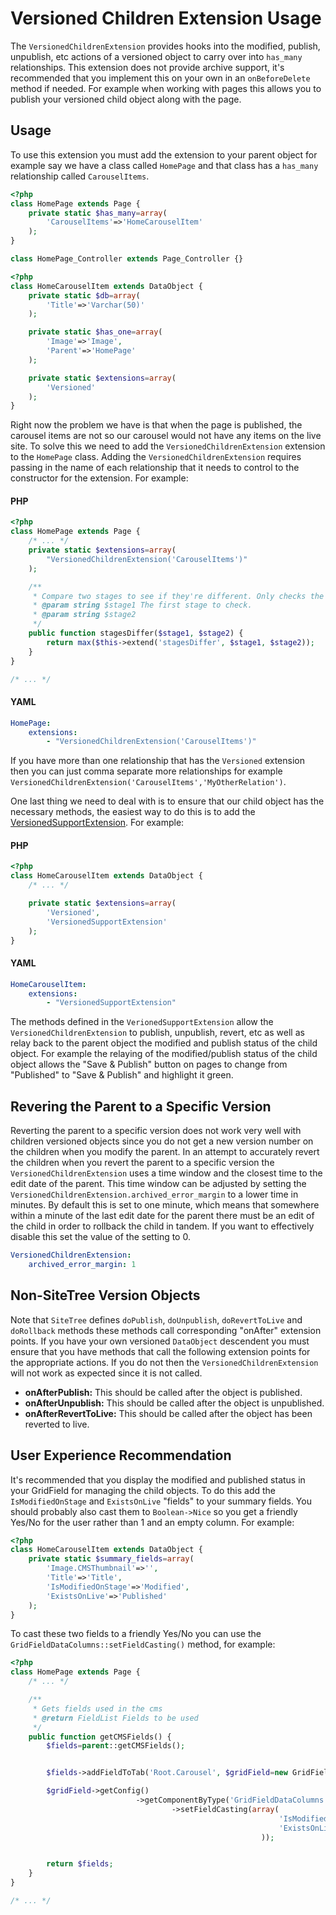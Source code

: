 Versioned Children Extension Usage
=================
The ``VersionedChildrenExtension`` provides hooks into the modified, publish, unpublish, etc actions of a versioned object to carry over into ``has_many`` relationships. This extension does not provide archive support, it's recommended that you implement this on your own in an ``onBeforeDelete`` method if needed. For example when working with pages this allows you to publish your versioned child object along with the page.

## Usage
To use this extension you must add the extension to your parent object for example say we have a class called ``HomePage`` and that class has a ``has_many`` relationship called ``CarouselItems``.

```php
<?php
class HomePage extends Page {
    private static $has_many=array(
        'CarouselItems'=>'HomeCarouselItem'
    );
}

class HomePage_Controller extends Page_Controller {}
```

```php
<?php
class HomeCarouselItem extends DataObject {
    private static $db=array(
        'Title'=>'Varchar(50)'
    );

    private static $has_one=array(
        'Image'=>'Image',
        'Parent'=>'HomePage'
    );

    private static $extensions=array(
        'Versioned'
    );
}
```

Right now the problem we have is that when the page is published, the carousel items are not so our carousel would not have any items on the live site. To solve this we need to add the ``VersionedChildrenExtension`` extension to the ``HomePage`` class. Adding the ``VersionedChildrenExtension`` requires passing in the name of each relationship that it needs to control to the constructor for the extension. For example:

#### PHP
```php
<?php
class HomePage extends Page {
    /* ... */
    private static $extensions=array(
        "VersionedChildrenExtension('CarouselItems')"
    );

    /**
     * Compare two stages to see if they're different. Only checks the version numbers, not the actual content.
     * @param string $stage1 The first stage to check.
     * @param string $stage2
     */
    public function stagesDiffer($stage1, $stage2) {
        return max($this->extend('stagesDiffer', $stage1, $stage2));
    }
}

/* ... */
```

#### YAML
```yml
HomePage:
    extensions:
        - "VersionedChildrenExtension('CarouselItems')"
```

If you have more than one relationship that has the ``Versioned`` extension then you can just comma separate more relationships for example ``VersionedChildrenExtension('CarouselItems','MyOtherRelation')``.

One last thing we need to deal with is to ensure that our child object has the necessary methods, the easiest way to do this is to add the [VersionedSupportExtension](versioned-support-usage.md). For example:

#### PHP
```php
<?php
class HomeCarouselItem extends DataObject {
    /* ... */

    private static $extensions=array(
        'Versioned',
        'VersionedSupportExtension'
    );
}
```

#### YAML
```yml
HomeCarouselItem:
    extensions:
        - "VersionedSupportExtension"
```

The methods defined in the ``VerionedSupportExtension`` allow the ``VersionedChildrenExtension`` to publish, unpublish, revert, etc as well as relay back to the parent object the modified and publish status of the child object. For example the relaying of the modified/publish status of the child object allows the "Save & Publish" button on pages to change from "Published" to "Save & Publish" and highlight it green.


## Revering the Parent to a Specific Version
Reverting the parent to a specific version does not work very well with children versioned objects since you do not get a new version number on the children when you modify the parent. In an attempt to accurately revert the children when you revert the parent to a specific version the ``VersionedChildrenExtension`` uses a time window and the closest time to the edit date of the parent. This time window can be adjusted by setting the ``VersionedChildrenExtension.archived_error_margin`` to a lower time in minutes. By default this is set to one minute, which means that somewhere within a minute of the last edit date for the parent there must be an edit of the child in order to rollback the child in tandem. If you want to effectively disable this set the value of the setting to 0.

```yml
VersionedChildrenExtension:
    archived_error_margin: 1
```


## Non-SiteTree Version Objects
Note that ``SiteTree`` defines ``doPublish``, ``doUnpublish``, ``doRevertToLive`` and ``doRollback`` methods these methods call corresponding "onAfter" extension points. If you have your own versioned ``DataObject`` descendent you must ensure that you have methods that call the following extension points for the appropriate actions. If you do not then the ``VersionedChildrenExtension`` will not work as expected since it is not called.

* __onAfterPublish:__ This should be called after the object is published.
* __onAfterUnpublish:__ This should be called after the object is unpublished.
* __onAfterRevertToLive:__ This should be called after the object has been reverted to live.


## User Experience Recommendation
It's recommended that you display the modified and published status in your GridField for managing the child objects. To do this add the ``IsModifiedOnStage`` and ``ExistsOnLive`` "fields" to your summary fields. You should probably also cast them to ``Boolean->Nice`` so you get a friendly Yes/No for the user rather than 1 and an empty column. For example:

```php
<?php
class HomeCarouselItem extends DataObject {
    private static $summary_fields=array(
        'Image.CMSThumbnail'=>'',
        'Title'=>'Title',
        'IsModifiedOnStage'=>'Modified',
        'ExistsOnLive'=>'Published'
    );
}
```

To cast these two fields to a friendly Yes/No you can use the ``GridFieldDataColumns::setFieldCasting()`` method, for example:

```php
<?php
class HomePage extends Page {
    /* ... */

    /**
     * Gets fields used in the cms
     * @return FieldList Fields to be used
     */
    public function getCMSFields() {
        $fields=parent::getCMSFields();


        $fields->addFieldToTab('Root.Carousel', $gridField=new GridField('CarouselImages', 'Carousel Images', $this->CarouselImages(), GridFieldConfig_RecordEditor::create(10)));

        $gridField->getConfig()
                            ->getComponentByType('GridFieldDataColumns')
                                    ->setFieldCasting(array(
                                                            'IsModifiedOnStage'=>'Boolean->Nice',
                                                            'ExistsOnLive'=>'Boolean->Nice'
                                                        ));


        return $fields;
    }
}

/* ... */
```
